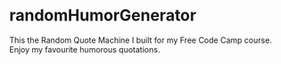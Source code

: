 # randomHumorGenerator
This the Random Quote Machine I built for my Free Code Camp course. Enjoy my favourite humorous quotations.

